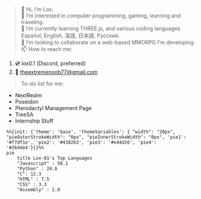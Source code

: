 > 👋 Hi, I’m Lox.   
> 👀 I’m interested in computer programming, gaming, learning and traveling.   
> 🌱 I’m currently learning THREE.js, and various coding languages. Español, English, 漢語, 日本語, Русский.   
> 💞️ I’m looking to collaborate on a web-based MMORPG I'm developing.   
> 📫 How to reach me:   
1. 💿 lox0.1 (Discord, preferred)   
2. 📧 theextremenoob77@gmail.com   

> To-do list for me:
- NextRealm   
- Poseidon   
- Pterodactyl Management Page   
- TreeSA   
- Internship Stuff   

```mermaid
%%{init: {'theme': 'base', 'themeVariables': { "width": "20px", "pieOuterStrokeWidth": "0px", "pieInnerStrokeWidth": "0px", 'pie1': '#f7df1e', 'pie2': '#4382b3', 'pie3': '#e44d26', 'pie4': '#264de4'}}}%%
pie
    title Lox-01's Top Languages
    "Javascript" : 50.1
    "Python" : 24.8
    "C": 12.3
    "HTML" : 7.5
    "CSS" : 3.3
    "Assembly" : 2.0
```
